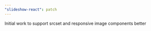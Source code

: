 ```yaml
---
"slideshow-react": patch
---
```


Initial work to support srcset and responsive image components better
